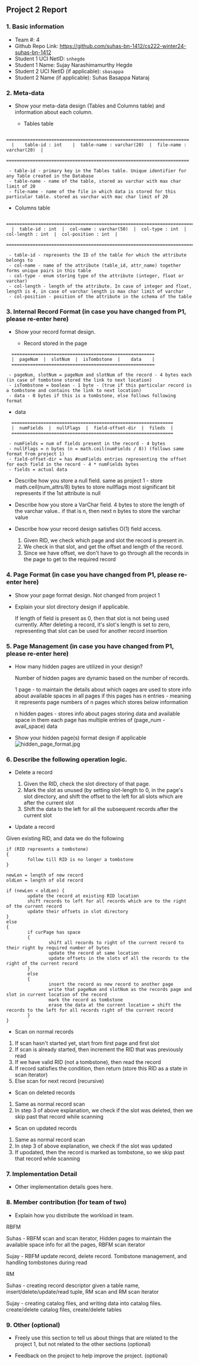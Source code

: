 ## Project 2 Report


### 1. Basic information
 - Team #: 4
 - Github Repo Link: https://github.com/suhas-bn-1412/cs222-winter24-suhas-bn-1412
 - Student 1 UCI NetID: `snhegde`
 - Student 1 Name: Sujay Narashimamurthy Hegde
 - Student 2 UCI NetID (if applicable): `sbasappa`
 - Student 2 Name (if applicable): Suhas Basappa Nataraj

### 2. Meta-data
- Show your meta-data design (Tables and Columns table) and information about each column.

  * Tables table
```
  =====================================================================
  |    table-id : int    |  table-name : varchar(20)  |  file-name : varchar(20)  |
  =====================================================================
```
     - table-id - primary key in the Tables table. Unique identifier for any Table created in the Database
     - table-name - name of the table, stored as varchar with max char limit of 20
     - file-name - name of the file in which data is stored for this particular table. stored as varchar with mac char limit of 20

  * Columns table 
```
  ============================================================================================================
  |  table-id : int  |  col-name : varchar(50)  |  col-type : int  | col-length : int  |  col-position : int  |
  ============================================================================================================
```
     - table-id - represents the ID of the table for which the attribute belongs to
     - col-name - name of the attribute (table_id, attr_name) together forms unique pairs in this table
     - col-type - enum storing type of the attribute (integer, float or varchar)
     - col-length - length of the attribute. In case of integer and float, length is 4, in case of varchar length is max char limit of varchar
     - col-position - position of the attribute in the schema of the table

### 3. Internal Record Format (in case you have changed from P1, please re-enter here)
- Show your record format design.

  * Record stored in the page
```
  ======================================================
  |  pageNum  |  slotNum  |  isTombstone  |    data    |
  ======================================================
```
     - pageNum, slotNum = pageNum and slotNum of the record - 4 bytes each (in case of tombstone stored the link to next location)
     - isTombstone = boolean - 1 byte - (true if this particular record is a tombstone and contains the link to next location)
     - data - 0 bytes if this is a tombstone, else follows following format


  * data
```
  =============================================================
  |  numFields  |  nullFlags  |  field-offset-dir  |  fileds  |
  =============================================================
```
     - numFields = num of fields present in the record - 4 bytes
     - nullFlags = n bytes (n = math.ceil(numFields / 8)) (follows same format from project 1)
     - field-offset-dir = has #numFields entries representing the offset for each field in the record - 4 * numFields bytes
     - fields = actual data

- Describe how you store a null field.
same as project 1 - store math.ceil(num_attrs/8) bytes to store nullflags
most significant bit represents if the 1st attribute is null


- Describe how you store a VarChar field.
4 bytes to store the length of the varchar value.. if that is n, then next n bytes to store the varchar value


- Describe how your record design satisfies O(1) field access.
  1. Given RID, we check which page and slot the record is present in.
  2. We check in that slot, and get the offset and length of the record.
  3. Since we have offset, we don't have to go through all the records in the page to get to the required record



### 4. Page Format (in case you have changed from P1, please re-enter here)
- Show your page format design.
Not changed from project 1


- Explain your slot directory design if applicable.

  If length of field is present as 0, then that slot is not being used currently.
  After deleting a record, it's slot's length is set to zero, representing that slot can be used for another record insertion


### 5. Page Management (in case you have changed from P1, please re-enter here)
- How many hidden pages are utilized in your design?

  Number of hidden pages are dynamic based on the number of records.

  1 page - to maintain the details about which oages are used to store info about available spaces in all pages
           if this pages has n entries - meaning it represents page numbers of n pages which stores below information

  n hidden pages - stores info about pages storing data and available space in them
                   each page has multiple entries of (page_num - avail_space) data


- Show your hidden page(s) format design if applicable
![hidden_page_format.jpg](hidden_page_format.jpg)


### 6. Describe the following operation logic.
- Delete a record
  1. Given the RID, check the slot directory of that page.
  2. Mark the slot as unused (by setting slot-length to 0, in the page's slot directory, and shift the offset to the left for all slots which are after the current slot
  3. Shift the data to the left for all the subsequent records after the current slot

- Update a record

Given existing RID, and data we do the following

```
if (RID represents a tombstone)
{
        follow till RID is no longer a tombstone
}

newLen = length of new record
oldLen = length of old record

if (newLen < oldLen) {
        update the record at existing RID location
        shift records to left for all records which are to the right of the current record
        update their offsets in slot directory
}
else
{
        if curPage has space
        {
                shift all records to right of the current record to their right by required number of bytes
                update the record at same location
                update offsets in the slots of all the records to the right of the current record
        }
        else
        {
                insert the record as new record to another page
                write that pageNum and slotNum as the records page and slot in current location of the record
                mark the record as tombstone
                erase the data at the current location = shift the records to the left for all records right of the current record
        }
}
```


- Scan on normal records

1. If scan hasn't started yet, start from first page and first slot
2. If scan is already started, then increment the RID that was previously read
3. If we have valid RID (not a tombstone), then read the record
4. If record satisfies the condition, then return (store this RID as a state in scan iterator)
5. Else scan for next record (recursive)

- Scan on deleted records

1. Same as normal record scan
2. In step 3 of above explanation, we check if the slot was deleted, then we skip past that record while scanning


- Scan on updated records

1. Same as normal record scan
2. In step 3 of above explanation, we check if the slot was updated
3. If upodated, then the record is marked as tombstone, so we skip past that record while scanning


### 7. Implementation Detail
- Other implementation details goes here.



### 8. Member contribution (for team of two)
- Explain how you distribute the workload in team.

RBFM

Suhas - RBFM scan and scan iterator, Hidden pages to maintain the available space info for all the pages, RBFM scan iterator

Sujay - RBFM update record, delete record. Tombstone management, and handling tombstones during read


RM

Suhas - creating record descriptor given a table name, insert/delete/update/read tuple, RM scan and RM scan iterator

Sujay - creating catalog files, and writing data into catalog files. create/delete catalog files, create/delete tables 


### 9. Other (optional)
- Freely use this section to tell us about things that are related to the project 1, but not related to the other sections (optional)



- Feedback on the project to help improve the project. (optional)
